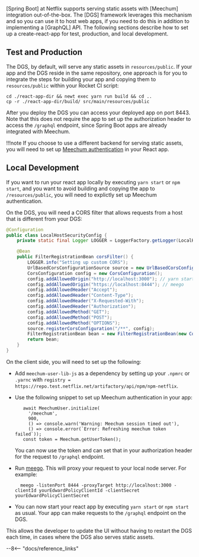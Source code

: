
[Spring Boot] at Netflix supports serving<!-- http://go/pv --> static assets with [Meechum] integration<!-- http://go/pv --> out-of-the-box.
The [DGS] framework leverages this mechanism and so you can use<!-- http://go/use --> it to host web apps, if you need to do this in addition to implementing a [GraphQL] API.
The following sections describe how to set up a create-react-app for test, production, and local development.

## Test and Production

The DGS, by default, will serve any static assets in `resources/public`.
If your app and the DGS reside in the same repository, one approach is for you to integrate the steps for building your app and copying them<!-- "them" is ambiguous here --> to `resources/public` within your Rocket CI script:

```shell
cd ./react-app-dir && newt exec yarn run build && cd ..
cp -r ./react-app-dir/build/ src/main/resources/public
```

After you deploy the DGS you can access your deployed app on port 8443.
Note that this does not require the app to set up the authorization header to access the `/graphql` endpoint, since Spring Boot apps are already integrated with Meechum.

!!!note
    If you choose to use a different backend for serving static assets, you will need to set up [Meechum authentication](http://manuals.netflix.net/view/meechum/mkdocs/master/) in your React app. 

## Local Development

If you want to run your react app locally by executing `yarn start` or `npm start`, and you want to avoid building and copying the app to `/resources/public`, you will need to explictly set up Meechum authentication.

On the DGS, you will need a CORS filter that allows requests from a host that is different from your DGS:

```java
@Configuration
public class LocalHostSecurityConfig {
    private static final Logger LOGGER = LoggerFactory.getLogger(LocalHostSecurityConfig.class);

    @Bean
    public FilterRegistrationBean corsFilter() {
        LOGGER.info("Setting up custom CORS");
        UrlBasedCorsConfigurationSource source = new UrlBasedCorsConfigurationSource();
        CorsConfiguration config = new CorsConfiguration();
        config.addAllowedOrigin("http://localhost:3000"); // yarn start
        config.addAllowedOrigin("https://localhost:8444"); // meego
        config.addAllowedHeader("Accept");
        config.addAllowedHeader("Content-Type");
        config.addAllowedHeader("X-Requested-With");
        config.addAllowedHeader("Authorization");
        config.addAllowedMethod("GET");
        config.addAllowedMethod("POST");
        config.addAllowedMethod("OPTIONS");
        source.registerCorsConfiguration("/**", config);
        FilterRegistrationBean bean = new FilterRegistrationBean(new CorsFilter(source));
        return bean;
    }
}
```

On the client side, you will need to set up the following:

- Add `meechum-user-lib-js` as a dependency by setting up your `.npmrc` or `.yarnc` with `registry = https://repo.test.netflix.net/artifactory/api/npm/npm-netflix`.

- Use the following snippet to set up Meechum authentication in your app:

         await MeechumUser.initialize(
           '/meechum',
           900,
           () => console.warn('Warning: Meechum session timed out'),
           () => console.error(`Error: Refreshing meechum token failed`));
         const token = Meechum.getUserToken();

    You can now use<!-- http://go/use --> the token and can set that<!-- "that" is ambiguous here --> in your authorization header for the request to `/graphql` endpoint.

- Run [meego](https://manuals.netflix.net/view/meechum/mkdocs/master/container/meego-proxy/).
  This will proxy your request to your local node server.
  For example:

        meego -listenPort 8444 -proxyTarget http://localhost:3000 -clientId yourEdwardPolicyClientId -clientSecret yourEdwardPolicyClientSecret
    
- You can now start your react app by executing `yarn start` or `npm start` as usual.
  Your app can make requests to the `/graphql` endpoint on the DGS.

This allows the developer to update the UI without having to restart the DGS each time, in cases where the DGS also serves static assets.

--8<-- "docs/reference_links"

